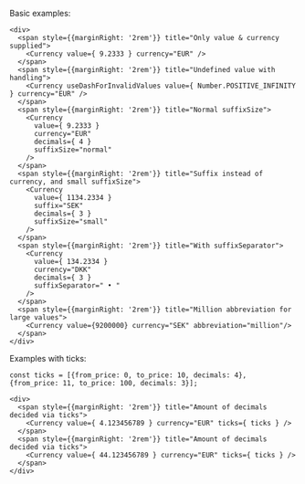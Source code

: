 Basic examples:

    <div>
      <span style={{marginRight: '2rem'}} title="Only value & currency supplied">
        <Currency value={ 9.2333 } currency="EUR" />
      </span>
      <span style={{marginRight: '2rem'}} title="Undefined value with handling">
        <Currency useDashForInvalidValues value={ Number.POSITIVE_INFINITY } currency="EUR" />
      </span>
      <span style={{marginRight: '2rem'}} title="Normal suffixSize">
        <Currency
          value={ 9.2333 }
          currency="EUR"
          decimals={ 4 }
          suffixSize="normal"
        />
      </span>
      <span style={{marginRight: '2rem'}} title="Suffix instead of currency, and small suffixSize">
        <Currency
          value={ 1134.2334 }
          suffix="SEK"
          decimals={ 3 }
          suffixSize="small"
        />
      </span>
      <span style={{marginRight: '2rem'}} title="With suffixSeparator">
        <Currency
          value={ 134.2334 }
          currency="DKK"
          decimals={ 3 }
          suffixSeparator=" • "
        />
      </span>
      <span style={{marginRight: '2rem'}} title="Million abbreviation for large values">
        <Currency value={9200000} currency="SEK" abbreviation="million"/>
      </span>
    </div>

Examples with ticks:

    const ticks = [{from_price: 0, to_price: 10, decimals: 4}, {from_price: 11, to_price: 100, decimals: 3}];

    <div>
      <span style={{marginRight: '2rem'}} title="Amount of decimals decided via ticks">
        <Currency value={ 4.123456789 } currency="EUR" ticks={ ticks } />
      </span>
      <span style={{marginRight: '2rem'}} title="Amount of decimals decided via ticks">
        <Currency value={ 44.123456789 } currency="EUR" ticks={ ticks } />
      </span>
    </div>
